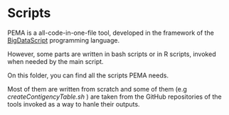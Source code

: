 # Scripts

PEMA is a all-code-in-one-file tool, developed in the framework of the [BigDataScript](https://pcingola.github.io/BigDataScript/) programming language.

However, some parts are written in bash scripts or in R scripts, invoked when needed by the main script.

On this folder, you can find all the scripts PEMA needs.

Most of them are written from scratch and some of them (e.g *createContigencyTable.sh* ) are taken from the GitHub repositories of the tools invoked as a way to hanle their outputs.

